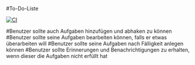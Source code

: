 #To-Do-Liste

[![CI](https://github.com/Fatmaguel-Tokcan/To-Do-List-App/actions/workflows/tests.yml/badge.svg)](https://github.com/Fatmaguel-Tokcan/To-Do-List-App/actions/workflows/tests.yml)


#Benutzer sollte auch Aufgaben hinzufügen und abhaken zu können
#Benutzer sollte seine Aufgaben bearbeiten können, falls er etwas überarbeiten will
#Benutzer sollte seine Aufgaben nach Fälligkeit anlegen können
#Benutzer sollte Erinnerungen und Benachrichtigungen zu erhalten, wenn dieser die Aufgaben nicht erfüllt hat
 